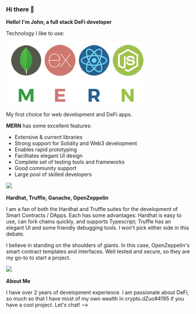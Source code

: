 ### Hi there 👋

**Hello! I&#39;m John, a full stack DeFi developer**

Technology I like to use:

![alt text](https://github.com/mcmlxiv/Images/blob/main/mern.png)

My first choice for web development and DeFi apps.

**MERN**  has some excellent features:

- Extensive &amp; current libraries
- Strong support for Solidity and Web3 development
- Enables rapid prototyping
- Facilitates elegant UI design
- Complete set of testing tools and frameworks
- Good community support
- Large pool of skilled developers

[![](RackMultipart20210806-4-z47tpm_html_6927faa6d00811ae.png)](https://github.com/mcmlxiv/Images/blob/main/htgoz.png)

**Hardhat, Truffle, Ganache, OpenZeppelin**

I am a fan of both the Hardhat and Truffle suites for the development of Smart Contracts / DApps. Each has some advantages: Hardhat is easy to use, can fork chains quickly, and supports Typescript; Truffle has an elegant UI and some friendly debugging tools. I won&#39;t pick either side in this debate.

I believe in standing on the shoulders of giants. In this case, OpenZeppelin&#39;s smart contract templates and interfaces. Well tested and secure, so they are my go-to to start a project.

![](RackMultipart20210806-4-z47tpm_html_e62827bd073eb2b8.gif)

**About Me**

I have over 2 years of development experience. I am passionate about DeFi, so much so that I have most of my own wealth in crypto.dZuo#4195 if you have a cool project. Let's chat!
-->
